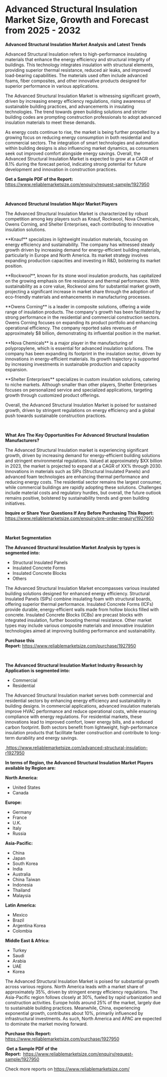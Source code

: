 <p><h1>Advanced Structural Insulation Market Size, Growth and Forecast from 2025 - 2032</h1></p><p><strong>Advanced Structural Insulation Market Analysis and Latest Trends</strong></p>
<p><p>Advanced Structural Insulation refers to high-performance insulating materials that enhance the energy efficiency and structural integrity of buildings. This technology integrates insulation with structural elements, providing superior thermal resistance, reduced air leaks, and improved load-bearing capabilities. The materials used often include advanced foams, fiber composites, and other innovative products designed for superior performance in various applications.</p><p>The Advanced Structural Insulation Market is witnessing significant growth, driven by increasing energy efficiency regulations, rising awareness of sustainable building practices, and advancements in insulating technologies. The trend towards green building solutions and stricter building codes are prompting construction professionals to adopt advanced insulation materials to meet these demands.</p><p>As energy costs continue to rise, the market is being further propelled by a growing focus on reducing energy consumption in both residential and commercial sectors. The integration of smart technologies and automation within building designs is also influencing market dynamics, as consumers seek out improved comfort alongside energy savings. Overall, the Advanced Structural Insulation Market is expected to grow at a CAGR of 8.1% during the forecast period, indicating strong potential for future development and innovation in construction practices.</p></p>
<p><strong>Get a Sample PDF of the Report:&nbsp;</strong> <a href="https://www.reliablemarketsize.com/enquiry/request-sample/1927950?utm_campaign=2457&utm_medium=2&utm_source=Github&utm_content=ia&utm_term=28032025&utm_id=advanced-structural-insulation">https://www.reliablemarketsize.com/enquiry/request-sample/1927950</a></p>
<p>&nbsp;</p>
<p><strong>Advanced Structural Insulation Major Market Players</strong></p>
<p><p>The Advanced Structural Insulation Market is characterized by robust competition among key players such as Knauf, Rockwool, Nova Chemicals, Owens Corning, and Shelter Enterprises, each contributing to innovative insulation solutions.</p><p>**Knauf** specializes in lightweight insulation materials, focusing on energy efficiency and sustainability. The company has witnessed steady growth driven by increasing demand for energy-efficient building materials, particularly in Europe and North America. Its market strategy involves expanding production capacities and investing in R&D, bolstering its market position.</p><p>**Rockwool**, known for its stone wool insulation products, has capitalized on the growing emphasis on fire resistance and thermal performance. With sustainability as a core value, Rockwool aims for substantial market growth, projecting a significant increase in market share through the adoption of eco-friendly materials and enhancements in manufacturing processes.</p><p>**Owens Corning** is a leader in composite solutions, offering a wide range of insulation products. The company's growth has been facilitated by strong performance in the residential and commercial construction sectors. Owens Corning focuses on expanding its product portfolio and enhancing operational efficiency. The company reported sales revenues of approximately $8 billion, demonstrating its influential position in the market.</p><p>**Nova Chemicals** is a major player in the manufacturing of polypropylene, which is essential for advanced insulation solutions. The company has been expanding its footprint in the insulation sector, driven by innovations in energy-efficient materials. Its growth trajectory is supported by increasing investments in sustainable production and capacity expansion.</p><p>**Shelter Enterprises** specializes in custom insulation solutions, catering to niche markets. Although smaller than other players, Shelter Enterprises focuses on personalized service and specialized applications, targeting growth through customized product offerings.</p><p>Overall, the Advanced Structural Insulation Market is poised for sustained growth, driven by stringent regulations on energy efficiency and a global push towards sustainable construction practices.</p></p>
<p>&nbsp;</p>
<p><strong>What Are The Key Opportunities For Advanced Structural Insulation Manufacturers?</strong></p>
<p><p>The Advanced Structural Insulation market is experiencing significant growth, driven by increasing demand for energy-efficient building solutions and stringent environmental regulations. Valued at approximately $XX billion in 2023, the market is projected to expand at a CAGR of XX% through 2030. Innovations in materials such as SIPs (Structural Insulated Panels) and advanced foam technologies are enhancing thermal performance and reducing energy costs. The residential sector remains the largest consumer, while commercial buildings are rapidly adopting these solutions. Challenges include material costs and regulatory hurdles, but overall, the future outlook remains positive, bolstered by sustainability trends and green building initiatives.</p></p>
<p><strong>Inquire or Share Your Questions If Any Before Purchasing This Report:</strong> <a href="https://www.reliablemarketsize.com/enquiry/pre-order-enquiry/1927950?utm_campaign=2457&utm_medium=2&utm_source=Github&utm_content=ia&utm_term=28032025&utm_id=advanced-structural-insulation">https://www.reliablemarketsize.com/enquiry/pre-order-enquiry/1927950</a></p>
<p>&nbsp;</p>
<p><strong>Market Segmentation</strong></p>
<p><strong>The Advanced Structural Insulation Market Analysis by types is segmented into:</strong></p>
<p><ul><li>Structural Insulated Panels</li><li>Insulated Concrete Forms</li><li>Insulated Concrete Blocks</li><li>Others</li></ul></p>
<p><p>The Advanced Structural Insulation Market encompasses various insulated building solutions designed for enhanced energy efficiency. Structural Insulated Panels (SIPs) combine insulating foam with structural boards, offering superior thermal performance. Insulated Concrete Forms (ICFs) provide durable, energy-efficient walls made from hollow blocks filled with concrete. Insulated Concrete Blocks (ICBs) are precast blocks with integrated insulation, further boosting thermal resistance. Other market types may include various composite materials and innovative insulation technologies aimed at improving building performance and sustainability.</p></p>
<p><strong>Purchase this Report:&nbsp;</strong><a href="https://www.reliablemarketsize.com/purchase/1927950?utm_campaign=2457&utm_medium=2&utm_source=Github&utm_content=ia&utm_term=28032025&utm_id=advanced-structural-insulation">https://www.reliablemarketsize.com/purchase/1927950</a></p>
<p>&nbsp;</p>
<p><strong>The Advanced Structural Insulation Market Industry Research by Application is segmented into:</strong></p>
<p><ul><li>Commercial</li><li>Residential</li></ul></p>
<p><p>The Advanced Structural Insulation market serves both commercial and residential sectors by enhancing energy efficiency and sustainability in building designs. In commercial applications, advanced insulation materials improve HVAC performance and reduce operational costs, while ensuring compliance with energy regulations. For residential markets, these innovations lead to improved comfort, lower energy bills, and a reduced carbon footprint. Both sectors benefit from lightweight, high-performance insulation products that facilitate faster construction and contribute to long-term durability and energy savings.</p></p>
<p><a href="https://www.reliablemarketsize.com/advanced-structural-insulation-r1927950?utm_campaign=2457&utm_medium=2&utm_source=Github&utm_content=ia&utm_term=28032025&utm_id=advanced-structural-insulation">&nbsp;https://www.reliablemarketsize.com/advanced-structural-insulation-r1927950</a></p>
<p><strong>In terms of Region, the Advanced Structural Insulation Market Players available by Region are:</strong></p>
<p>
    <p> <strong> North America: </strong>
        <ul>
            <li>United States</li>
            <li>Canada</li>
        </ul>
        </p> 
    <p> <strong> Europe: </strong>
        <ul>
            <li>Germany</li>
            <li>France</li>
            <li>U.K.</li>
            <li>Italy</li>
            <li>Russia</li>
        </ul>
        </p> 
    <p> <strong> Asia-Pacific: </strong>
        <ul>
            <li>China</li>
            <li>Japan</li>
            <li>South Korea</li>
            <li>India</li>
            <li>Australia</li>
            <li>China Taiwan</li>
            <li>Indonesia</li>
            <li>Thailand</li>
            <li>Malaysia</li>
        </ul>
        </p> 
    <p> <strong> Latin America: </strong>
        <ul>
            <li>Mexico</li>
            <li>Brazil</li>
            <li>Argentina Korea</li>
            <li>Colombia</li>
        </ul>
        </p> 
    <p> <strong> Middle East & Africa: </strong>
        <ul>
            <li>Turkey</li>
            <li>Saudi</li>
            <li>Arabia</li>
            <li>UAE</li>
            <li>Korea</li>
        </ul>
    </p>
    </p>
<p><p>The Advanced Structural Insulation Market is poised for substantial growth across various regions. North America leads with a market share of approximately 35%, driven by stringent energy efficiency regulations. The Asia-Pacific region follows closely at 30%, fueled by rapid urbanization and construction activities. Europe holds around 25% of the market, largely due to sustainable building practices. Meanwhile, China, experiencing exponential growth, contributes about 10%, primarily influenced by infrastructural investments. As such, North America and APAC are expected to dominate the market moving forward.</p></p>
<p><strong>Purchase this Report: </strong><a href="https://www.reliablemarketsize.com/purchase/1927950?utm_campaign=2457&utm_medium=2&utm_source=Github&utm_content=ia&utm_term=28032025&utm_id=advanced-structural-insulation">https://www.reliablemarketsize.com/purchase/1927950</a></p>
<p>&nbsp;<strong>Get a Sample PDF of the Report:&nbsp;&nbsp;</strong><a href="https://www.reliablemarketsize.com/enquiry/request-sample/1927950?utm_campaign=2457&utm_medium=2&utm_source=Github&utm_content=ia&utm_term=28032025&utm_id=advanced-structural-insulation">https://www.reliablemarketsize.com/enquiry/request-sample/1927950</a></p>
<p><strong></strong></p>
<p>Check more reports on <a href="https://www.reliablemarketsize.com/?utm_campaign=2457&utm_medium=2&utm_source=Github&utm_content=ia&utm_term=28032025&utm_id=advanced-structural-insulation">https://www.reliablemarketsize.com/</a></p>